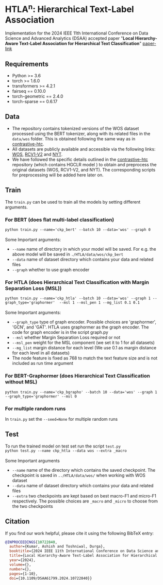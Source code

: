 # HTLA<sup>n</sup>: Hierarchical Text-Label Association 
Implementation for the 2024 IEEE 11th International Conference on Data Science and Advanced Analytics (DSAA) accepted paper "**Local Hierarchy-Aware Text-Label Association for Hierarchical Text Classification**" [paper-link](https://ieeexplore.ieee.org/abstract/document/10722840)
## Requirements
- Python >= 3.6
- torch >= 1.6.0
- transformers >= 4.2.1
- fairseq == 0.10.0
- torch-geometric == 2.4.0
- torch-sparse == 0.6.17

## Data
- The repository contains tokenized versions of the WOS dataset processed using the BERT tokenizer, along with its related files in the `data/wos` folder. This is obtained following the same way as in [contrastive-htc](https://github.com/wzh9969/contrastive-htc#preprocess).
- All datasets are publicly available and accessible via the following links: [WOS](https://github.com/kk7nc/HDLTex), [RCV1-V2](https://trec.nist.gov/data/reuters/reuters.html) and [NYT](https://catalog.ldc.upenn.edu/LDC2008T19). 
- We have followed the specific details outlined in the [contrastive-htc](https://github.com/wzh9969/contrastive-htc#preprocess) repository (which contains HGCLR model ) to obtain and preprocess the original datasets (WOS, RCV1-V2, and NYT). The corresponding scripts for preprocessing will be added here later on.

## Train
The `train.py` can be used to train all the models by setting different arguments.  

### For BERT (does flat multi-label classification) 
`python train.py --name='ckp_bert' --batch 10 --data='wos' --graph 0` </br> </br>
Some Important arguments: </br>
- `--name` name of directory in which your model will be saved. For e.g. the above model will be saved in `./HTLA/data/wos/ckp_bert`
- `--data` name of dataset directory which contains your data and related files
- `--graph` whether to use graph encoder
###  For HTLA (does Hierarchical Text Classification with Margin Separation Loss (MSL))
`python train.py --name='ckp_htla' --batch 10 --data='wos' --graph 1 --graph_type='graphormer'  --msl 1 --msl_pen 1 --mg_list 0.1 0.1` </br>
</br>
Some Important arguments: </br>
- `--graph_type` type of graph encoder. Possible choices are 'graphormer', 'GCN', and 'GAT'. HTLA uses graphormer as the graph encoder. The code for graph encoder is in the script graph.py 
- `--msl` whether Margin Separation Loss required or not
- `--msl_pen` weight for the MSL component (we set it to 1 for all datasets)
- `--mg_list` margin distance for each level (We use 0.1 as margin distance for each level in all datasets)
- The node feature is fixed as 768 to match the text feature size and is not included as run time argument

###  For BERT-Graphormer (does Hierarchical Text Classification without MSL)
`python train.py --name='ckp_bgrapho' --batch 10 --data='wos' --graph 1 --graph_type='graphormer' --msl 0`  </br>
### For multiple  random runs
In `train.py` set the `--seed=None` for multiple random runs



## Test
To run the trained model on test set run the script `test.py` </br> 
`python test.py --name ckp_htla --data wos --extra _macro` </br> </br>
Some Important arguments
- `--name` name of the directory which contains the saved checkpoint. The checkpoint is saved in `../HTLA/data/wos/` when working with WOS dataset
- `--data` name of dataset directory which contains your data and related files
- `--extra` two checkpoints are kept based on best macro-F1 and micro-F1 respectively. The possible choices are  `_macro` and `_micro` to choose from the two checkpoints


## Citation
If you find our work helpful, please cite it using the following BibTeX entry:
```bibtex
@INPROCEEDINGS{10722840,
  author={Kumar, Ashish and Toshniwal, Durga},
  booktitle={2024 IEEE 11th International Conference on Data Science and Advanced Analytics (DSAA)}, 
  title={Local Hierarchy-Aware Text-Label Association for Hierarchical Text Classification}, 
  year={2024},
  volume={},
  number={},
  pages={1-10},
  doi={10.1109/DSAA61799.2024.10722840}}

